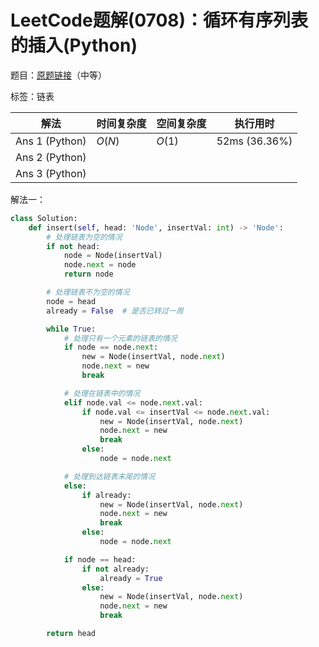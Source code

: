 # LeetCode题解(0708)：循环有序列表的插入(Python)

题目：[原题链接](https://leetcode-cn.com/problems/insert-into-a-sorted-circular-linked-list/)（中等）

标签：链表

| 解法           | 时间复杂度 | 空间复杂度 | 执行用时      |
| -------------- | ---------- | ---------- | ------------- |
| Ans 1 (Python) | $O(N)$     | $O(1)$     | 52ms (36.36%) |
| Ans 2 (Python) |            |            |               |
| Ans 3 (Python) |            |            |               |

解法一：

```python
class Solution:
    def insert(self, head: 'Node', insertVal: int) -> 'Node':
        # 处理链表为空的情况
        if not head:
            node = Node(insertVal)
            node.next = node
            return node

        # 处理链表不为空的情况
        node = head
        already = False  # 是否已转过一周

        while True:
            # 处理只有一个元素的链表的情况
            if node == node.next:
                new = Node(insertVal, node.next)
                node.next = new
                break

            # 处理在链表中的情况
            elif node.val <= node.next.val:
                if node.val <= insertVal <= node.next.val:
                    new = Node(insertVal, node.next)
                    node.next = new
                    break
                else:
                    node = node.next

            # 处理到达链表末尾的情况
            else:
                if already:
                    new = Node(insertVal, node.next)
                    node.next = new
                    break
                else:
                    node = node.next

            if node == head:
                if not already:
                    already = True
                else:
                    new = Node(insertVal, node.next)
                    node.next = new
                    break

        return head
```